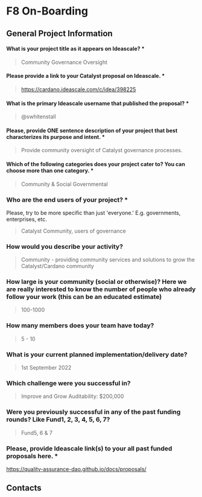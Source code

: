 # F8 On-Boarding

## General Project Information

#### What is your project title as it appears on Ideascale? \*

> Community Governance Oversight

#### Please provide a link to your Catalyst proposal on Ideascale. \*

> https://cardano.ideascale.com/c/idea/398225

#### What is the primary Ideascale username that published the proposal? \*

> @swhitenstall

#### Please, provide ONE sentence description of your project that best characterizes its purpose and intent. \*

> Provide community oversight of Catalyst governance processes.

#### Which of the following categories does your project cater to? You can choose more than one category. \*

> Community & Social Governmental

### Who are the end users of your project? \*

Please, try to be more specific than just 'everyone.' E.g. governments, enterprises, etc.

> Catalyst Community, users of governance

### How would you describe your activity?

> Community - providing community services and solutions to grow the Catalyst/Cardano community

### How large is your community (social or otherwise)? Here we are really interested to know the number of people who already follow your work (this can be an educated estimate)

> 100-1000

### How many members does your team have today?

> 5 - 10

### What is your current planned implementation/delivery date?

> 1st September 2022

### Which challenge were you successful in?

> Improve and Grow Auditability: $200,000

### Were you previously successful in any of the past funding rounds? Like Fund1, 2, 3, 4, 5, 6, 7?

> Fund5, 6 & 7

### Please, provide Ideascale link(s) to your all past funded proposals here. \*

https://quality-assurance-dao.github.io/docs/proposals/

## Contacts
